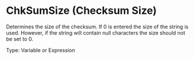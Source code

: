 # ChkSumSize (Checksum Size)

Determines the size of the checksum. If 0 is entered the size of the string is used. However, if the string will contain null characters the size should not be set to 0.

Type: Variable or Expression
